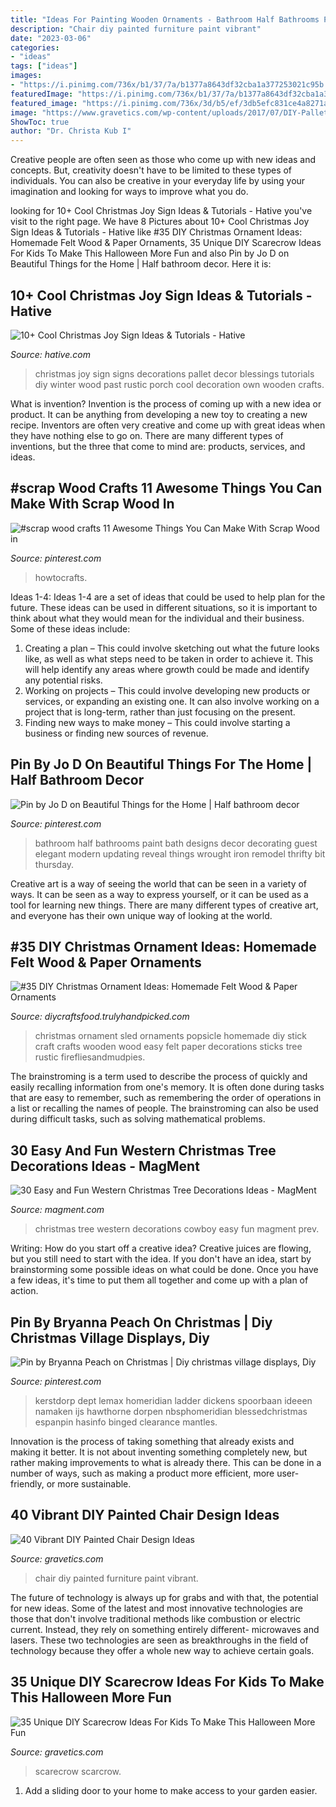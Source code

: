 ```yaml
---
title: "Ideas For Painting Wooden Ornaments - Bathroom Half Bathrooms Paint Bath Designs Decor Decorating Guest Elegant Modern Updating Reveal Things Wrought Iron Remodel Thrifty Bit Thursday"
description: "Chair diy painted furniture paint vibrant"
date: "2023-03-06"
categories:
- "ideas"
tags: ["ideas"]
images:
- "https://i.pinimg.com/736x/b1/37/7a/b1377a8643df32cba1a377253021c95b.jpg"
featuredImage: "https://i.pinimg.com/736x/b1/37/7a/b1377a8643df32cba1a377253021c95b.jpg"
featured_image: "https://i.pinimg.com/736x/3d/b5/ef/3db5efc831ce4a8271abf42114fd3a24--small-half-bathrooms-ideas-for-small-bathrooms.jpg"
image: "https://www.gravetics.com/wp-content/uploads/2017/07/DIY-Pallet-Scarcrow.jpg"
ShowToc: true
author: "Dr. Christa Kub I"
---
```



Creative people are often seen as those who come up with new ideas and concepts. But, creativity doesn't have to be limited to these types of individuals. You can also be creative in your everyday life by using your imagination and looking for ways to improve what you do.

	

		
looking for 10+ Cool Christmas Joy Sign Ideas &amp; Tutorials - Hative you've visit to the right page. We have 8 Pictures about 10+ Cool Christmas Joy Sign Ideas &amp; Tutorials - Hative like #35 DIY Christmas Ornament Ideas: Homemade Felt Wood &amp; Paper Ornaments, 35 Unique DIY Scarecrow Ideas For Kids To Make This Halloween More Fun and also Pin by Jo D on Beautiful Things for the Home | Half bathroom decor. Here it is:
		
    
## 10+ Cool Christmas Joy Sign Ideas &amp; Tutorials - Hative

<img loading=lazy src="https://hative.com/wp-content/uploads/2014/09/christmas-joy-sign/10-christmas-joy-sign-ideas-and-tutorials.jpg" onerror="this.onerror=null;this.src='https://tse4.mm.bing.net/th?id=OIP.l2F_ERFExURqzRMtj-SSXQHaJ4&amp;pid=15.1';" alt="10+ Cool Christmas Joy Sign Ideas &amp; Tutorials - Hative">

_Source: hative.com_

>christmas joy sign signs decorations pallet decor blessings tutorials diy winter wood past rustic porch cool decoration own wooden crafts. 

	

What is invention?
Invention is the process of coming up with a new idea or product. It can be anything from developing a new toy to creating a new recipe. Inventors are often very creative and come up with great ideas when they have nothing else to go on. There are many different types of inventions, but the three that come to mind are: products, services, and ideas.

    
## #scrap Wood Crafts 11 Awesome Things You Can Make With Scrap Wood In

<img loading=lazy src="https://i.pinimg.com/736x/f6/3b/c7/f63bc7421049a8ec1462d3d3944c56bf.jpg" onerror="this.onerror=null;this.src='https://tse4.mm.bing.net/th?id=OIP.NH8AGUVzbawY5MXbQcZugwHaMl&amp;pid=15.1';" alt="#scrap wood crafts 11 Awesome Things You Can Make With Scrap Wood in">

_Source: pinterest.com_

>howtocrafts. 

	

Ideas 1-4:
Ideas 1-4 are a set of ideas that could be used to help plan for the future. These ideas can be used in different situations, so it is important to think about what they would mean for the individual and their business. Some of these ideas include:
1. Creating a plan – This could involve sketching out what the future looks like, as well as what steps need to be taken in order to achieve it. This will help identify any areas where growth could be made and identify any potential risks. 
2. Working on projects – This could involve developing new products or services, or expanding an existing one. It can also involve working on a project that is long-term, rather than just focusing on the present. 
3. Finding new ways to make money – This could involve starting a business or finding new sources of revenue.

    
## Pin By Jo D On Beautiful Things For The Home | Half Bathroom Decor

<img loading=lazy src="https://i.pinimg.com/736x/3d/b5/ef/3db5efc831ce4a8271abf42114fd3a24--small-half-bathrooms-ideas-for-small-bathrooms.jpg" onerror="this.onerror=null;this.src='https://tse2.mm.bing.net/th?id=OIP.K_38GuUdoItEroO79MHKWwHaLH&amp;pid=15.1';" alt="Pin by Jo D on Beautiful Things for the Home | Half bathroom decor">

_Source: pinterest.com_

>bathroom half bathrooms paint bath designs decor decorating guest elegant modern updating reveal things wrought iron remodel thrifty bit thursday. 

	

Creative art is a way of seeing the world that can be seen in a variety of ways. It can be seen as a way to express yourself, or it can be used as a tool for learning new things. There are many different types of creative art, and everyone has their own unique way of looking at the world.

    
## #35 DIY Christmas Ornament Ideas: Homemade Felt Wood &amp; Paper Ornaments

<img loading=lazy src="https://diycraftsfood.trulyhandpicked.com/wp-content/uploads/2016/12/DIY-5-Rustic-Christmas-Ornament-Popsicle.jpg" onerror="this.onerror=null;this.src='https://tse1.mm.bing.net/th?id=OIP.ZSaRzJrjdbGdBbTOg8fxdgHaLH&amp;pid=15.1';" alt="#35 DIY Christmas Ornament Ideas: Homemade Felt Wood &amp; Paper Ornaments">

_Source: diycraftsfood.trulyhandpicked.com_

>christmas ornament sled ornaments popsicle homemade diy stick craft crafts wooden wood easy felt paper decorations sticks tree rustic firefliesandmudpies. 

	

The brainstroming is a term used to describe the process of quickly and easily recalling information from one's memory. It is often done during tasks that are easy to remember, such as remembering the order of operations in a list or recalling the names of people. The brainstroming can also be used during difficult tasks, such as solving mathematical problems.

    
## 30 Easy And Fun Western Christmas Tree Decorations Ideas - MagMent

<img loading=lazy src="https://www.magment.com/wp-content/uploads/2016/10/Christmas-Tree-with-Cowboy-Hat.png" onerror="this.onerror=null;this.src='https://tse2.mm.bing.net/th?id=OIP.4X1FbjZiC5NlDbnNywobLQHaLH&amp;pid=15.1';" alt="30 Easy and Fun Western Christmas Tree Decorations Ideas - MagMent">

_Source: magment.com_

>christmas tree western decorations cowboy easy fun magment prev. 

	

Writing: How do you start off a creative idea?
Creative juices are flowing, but you still need to start with the idea.  If you don't have an idea, start by brainstorming some possible ideas on what could be done. Once you have a few ideas, it's time to put them all together and come up with a plan of action.

    
## Pin By Bryanna Peach On Christmas | Diy Christmas Village Displays, Diy

<img loading=lazy src="https://i.pinimg.com/736x/b1/37/7a/b1377a8643df32cba1a377253021c95b.jpg" onerror="this.onerror=null;this.src='https://tse2.mm.bing.net/th?id=OIP.kdF2L1qnpO5pP9nOo0DqHwAAAA&amp;pid=15.1';" alt="Pin by Bryanna Peach on Christmas | Diy christmas village displays, Diy">

_Source: pinterest.com_

>kerstdorp dept lemax homeridian ladder dickens spoorbaan ideeen namaken ijs hawthorne dorpen nbsphomeridian blessedchristmas espanpin hasinfo binged clearance mantles. 

	

Innovation is the process of taking something that already exists and making it better. It is not about inventing something completely new, but rather making improvements to what is already there. This can be done in a number of ways, such as making a product more efficient, more user-friendly, or more sustainable.

    
## 40 Vibrant DIY Painted Chair Design Ideas

<img loading=lazy src="http://www.gravetics.com/wp-content/uploads/2017/08/DIY-Chair-Furniture-Art-Look-at-what-a-little-paint-and-fabric-can-do-to-and-old-chair.jpg" onerror="this.onerror=null;this.src='https://tse4.mm.bing.net/th?id=OIP.5fc6ID9aAkxFa6m4nhvbUgHaNO&amp;pid=15.1';" alt="40 Vibrant DIY Painted Chair Design Ideas">

_Source: gravetics.com_

>chair diy painted furniture paint vibrant. 

	

The future of technology is always up for grabs and with that, the potential for new ideas. Some of the latest and most innovative technologies are those that don't involve traditional methods like combustion or electric current. Instead, they rely on something entirely different- microwaves and lasers. These two technologies are seen as breakthroughs in the field of technology because they offer a whole new way to achieve certain goals.

    
## 35 Unique DIY Scarecrow Ideas For Kids To Make This Halloween More Fun

<img loading=lazy src="https://www.gravetics.com/wp-content/uploads/2017/07/DIY-Pallet-Scarcrow.jpg" onerror="this.onerror=null;this.src='https://tse4.mm.bing.net/th?id=OIP.vS7fFnO4E-OkOofH3C294QHaJ4&amp;pid=15.1';" alt="35 Unique DIY Scarecrow Ideas For Kids To Make This Halloween More Fun">

_Source: gravetics.com_

>scarecrow scarcrow. 

	

1. Add a sliding door to your home to make access to your garden easier.


